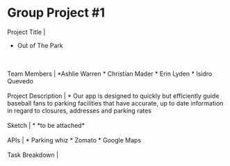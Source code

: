 # Group Project #1

Project Title |
*	Out of The Park
<br>
<br>
Team Members |
*Ashlie Warren
*	Christian Mader
*	Erin Lyden
*	Isidro Quevedo
<br>
<br>
Project Description |
*	Our app is designed to quickly but efficiently guide baseball fans to parking facilities that have accurate, up to date information in regard to closures, addresses and parking rates
<br>
<br>
Sketch |
*	*to be attached*
<br>
<br>
APIs |
*	Parking whiz
*	Zomato
*	Google Maps
<br>
<br>
Task Breakdown |


